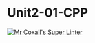 # Unit2-01-CPP
[![Mr Coxall's Super Linter](https://github.com/ICS3U-Programming-JessahT/Unit2-01-CPP/workflows/Mr%20Coxall's%20Super%20Linter/badge.svg)](https://github.com/ICS3U-Programming-JessahT/Unit2-01-CPP/actions/)
